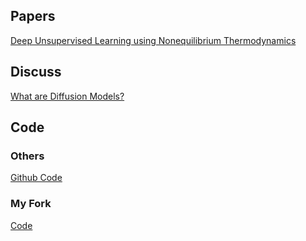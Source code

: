 ## Papers
[Deep Unsupervised Learning using Nonequilibrium Thermodynamics](https://doi.org/10.48550/arXiv.1503.03585)
## Discuss
[What are Diffusion Models?](https://lilianweng.github.io/posts/2021-07-11-diffusion-models/)
## Code
### Others
[Github Code](https://github.com/lucidrains/denoising-diffusion-pytorch)

### My Fork
[Code](https://github.com/DizzyTom/denoising-diffusion-pytorch.git)